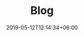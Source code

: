 ---
title: "Blog"
date: 2019-05-12T12:14:34+06:00
description: "This is meta description."
image: "https://negativespace.co/wp-content/uploads/2019/05/negative-space-laptop-keyboard-macro-keys.jpg"
---